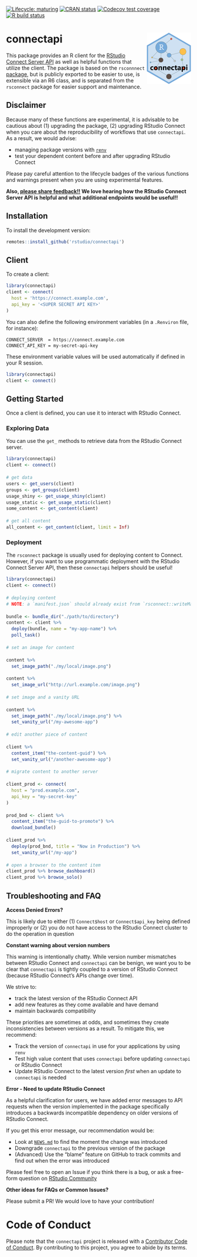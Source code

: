 
<!-- README.md is generated from README.Rmd. Please edit that file -->

<!-- badges: start -->

[![Lifecycle:
maturing](https://img.shields.io/badge/lifecycle-maturing-blue.svg)](https://www.tidyverse.org/lifecycle/#maturing)
[![CRAN
status](https://www.r-pkg.org/badges/version/connectapi)](https://cran.r-project.org/package=connectapi)
[![Codecov test
coverage](https://codecov.io/gh/rstudio/connectapi/branch/main/graph/badge.svg)](https://codecov.io/gh/rstudio/connectapi?branch=main)
[![R build
status](https://github.com/rstudio/connectapi/workflows/R-CMD-check/badge.svg)](https://github.com/rstudio/connectapi/actions)
<!-- badges: end -->

# connectapi <img src='man/figures/logo.svg' align="right" height="139" />

This package provides an R client for the [RStudio Connect Server
API](https://docs.rstudio.com/connect/api/) as well as helpful functions
that utilize the client. The package is based on the `rsconnnect`
[package](https://rstudio.github.io/rsconnect/), but is publicly
exported to be easier to use, is extensible via an R6 class, and is
separated from the `rsconnect` package for easier support and
maintenance.

## Disclaimer

Because many of these functions are experimental, it is advisable to be
cautious about (1) upgrading the package, (2) upgrading RStudio Connect
when you care about the reproducibility of workflows that use
`connectapi`. As a result, we would advise:

  - managing package versions with
    [`renv`](https://rstudio.github.io/renv/)
  - test your dependent content before and after upgrading RStudio
    Connect

Please pay careful attention to the lifecycle badges of the various
functions and warnings present when you are using experimental features.

**Also, [please share
feedback\!\!](https://community.rstudio.com/c/r-admin/rstudio-connect/27)
We love hearing how the RStudio Connect Server API is helpful and what
additional endpoints would be useful\!\!**

## Installation

To install the development version:

``` r
remotes::install_github('rstudio/connectapi')
```

## Client

To create a client:

``` r
library(connectapi)
client <- connect(
  host = 'https://connect.example.com',
  api_key = '<SUPER SECRET API KEY>'
)
```

You can also define the following environment variables (in a
`.Renviron` file, for instance):

    CONNECT_SERVER  = https://connect.example.com
    CONNECT_API_KEY = my-secret-api-key

These environment variable values will be used automatically if defined
in your R session.

``` r
library(connectapi)
client <- connect()
```

## Getting Started

Once a client is defined, you can use it to interact with RStudio
Connect.

### Exploring Data

You can use the `get_` methods to retrieve data from the RStudio Connect
server.

``` r
library(connectapi)
client <- connect()

# get data
users <- get_users(client)
groups <- get_groups(client)
usage_shiny <- get_usage_shiny(client)
usage_static <- get_usage_static(client)
some_content <- get_content(client)

# get all content
all_content <- get_content(client, limit = Inf)
```

### Deployment

The `rsconnect` package is usually used for deploying content to
Connect. However, if you want to use programmatic deployment with the
RStudio Connect Server API, then these `connectapi` helpers should be
useful\!

``` r
library(connectapi)
client <- connect()

# deploying content
# NOTE: a `manifest.json` should already exist from `rsconnect::writeManifest()`

bundle <- bundle_dir("./path/to/directory")
content <- client %>% 
  deploy(bundle, name = "my-app-name") %>% 
  poll_task()

# set an image for content

content %>% 
  set_image_path("./my/local/image.png")

content %>% 
  set_image_url("http://url.example.com/image.png")

# set image and a vanity URL

content %>%
  set_image_path("./my/local/image.png") %>%
  set_vanity_url("/my-awesome-app")
  
# edit another piece of content

client %>%
  content_item("the-content-guid") %>%
  set_vanity_url("/another-awesome-app")
  
# migrate content to another server

client_prod <- connect(
  host = "prod.example.com",
  api_key = "my-secret-key"
)

prod_bnd <- client %>%
  content_item("the-guid-to-promote") %>%
  download_bundle()

client_prod %>%
  deploy(prod_bnd, title = "Now in Production") %>%
  set_vanity_url("/my-app")

# open a browser to the content item
client_prod %>% browse_dashboard()
client_prod %>% browse_solo()
```

## Troubleshooting and FAQ

**Access Denied Errors?**

This is likely due to either (1) `Connect$host` or `Connect$api_key`
being defined improperly or (2) you do not have access to the RStudio
Connect cluster to do the operation in question

**Constant warning about version numbers**

This warning is intentionally chatty. While version number mismatches
between RStudio Connect and `connectapi` can be benign, we want you to
be clear that `connectapi` is tightly coupled to a version of RStudio
Connect (because RStudio Connect’s APIs change over time).

We strive to:

  - track the latest version of the RStudio Connect API
  - add new features as they come available and have demand
  - maintain backwards compatibility

These priorities are sometimes at odds, and sometimes they create
inconsistencies between versions as a result. To mitigate this, we
recommend:

  - Track the version of `connectapi` in use for your applications by
    using `renv`
  - Test high value content that uses `connectapi` before updating
    `connectapi` or RStudio Connect
  - Update RStudio Connect to the latest version *first* when an update
    to `connectapi` is needed

**Error - Need to update RStudio Connect**

As a helpful clarification for users, we have added error messages to
API requests when the version implemented in the package specifically
introduces a backwards incompatible dependency on older versions of
RStudio Connect.

If you get this error message, our recommendation would be:

  - Look at [`NEWS.md`](./NEWS.md) to find the moment the change was
    introduced
  - Downgrade `connectapi` to the previous version of the package
  - (Advanced) Use the “blame” feature on GitHub to track commits and
    find out when the error was introduced

Please feel free to open an Issue if you think there is a bug, or ask a
free-form question on [RStudio
Community](https://community.rstudio.com/c/r-admin/rstudio-connect/27)

**Other ideas for FAQs or Common Issues?**

Please submit a PR\! We would love to have your contribution\!

# Code of Conduct

Please note that the `connectapi` project is released with a
[Contributor Code of Conduct](.github/CODE_OF_CONDUCT.md). By
contributing to this project, you agree to abide by its terms.
